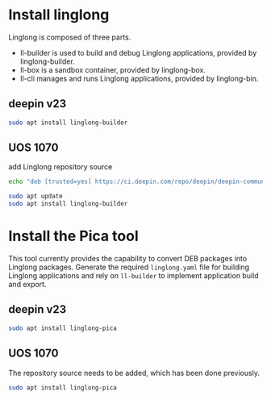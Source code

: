 <!--
SPDX-FileCopyrightText: 2023 UnionTech Software Technology Co., Ltd.

SPDX-License-Identifier: LGPL-3.0-or-later
-->

# Install linglong

Linglong is composed of three parts.

- ll-builder is used to build and debug Linglong applications, provided by linglong-builder.
- ll-box is a sandbox container, provided by linglong-box.
- ll-cli manages and runs Linglong applications, provided by linglong-bin.

## deepin v23

```bash
sudo apt install linglong-builder
```

## UOS 1070

add Linglong repository source

```bash
echo "deb [trusted=yes] https://ci.deepin.com/repo/deepin/deepin-community/linglong-repo/ unstable main" | sudo tee -a /etc/apt/sources.list
```

```bash
sudo apt update
sudo apt install linglong-builder
```

# Install the Pica tool

This tool currently provides the capability to convert DEB packages into Linglong packages. Generate the required `linglong.yaml` file for building Linglong applications and rely on `ll-builder` to implement application build and export.

## deepin v23

```bash
sudo apt install linglong-pica
```

## UOS 1070

The repository source needs to be added, which has been done previously.

```bash
sudo apt install linglong-pica
```
